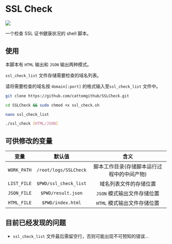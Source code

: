 # SSL Check
![](https://img.shields.io/badge/Shell_Script-121011?style=for-the-badge&logo=gnu-bash&logoColor=white)

一个检查 SSL 证书健康状况的 shell 脚本。

## 使用
本脚本有 `HTML` 输出和 `JSON` 输出两种模式。

`ssl_check_list` 文件存储需要检查的域名列表。

请将需要检查的域名按 `domain[:port]` 的格式输入至`ssl_check_list` 文件中。

```sh
git clone https://github.com/cattomgithub/SSLCheck.git

cd SSLCheck && sudo chmod +x ssl_check.sh

nano ssl_check_list

./ssl_check [HTML/JSON]
```

## 可供修改的变量
|    变量     |        默认值         |                    含义                    |
| :---------: | :-------------------: | :----------------------------------------: |
| `WORK_PATH` | `/root/logs/SSLCheck` | 脚本工作目录(存储脚本运行过程中的中间产物) |
| `LIST_FILE` | `$PWD/ssl_check_list` |           域名列表文件的存储位置           |
| `JSON_FILE` |  `$PWD/result.json`   |        `JSON` 模式输出文件存储位置         |
| `HTML_FILE` |   `$PWD/index.html`   |        `HTML` 模式输出文件存储位置         |

## 目前已经发现的问题
- `ssl_check_list` 文件最后需留空行，否则可能出现不可预知的错误...
